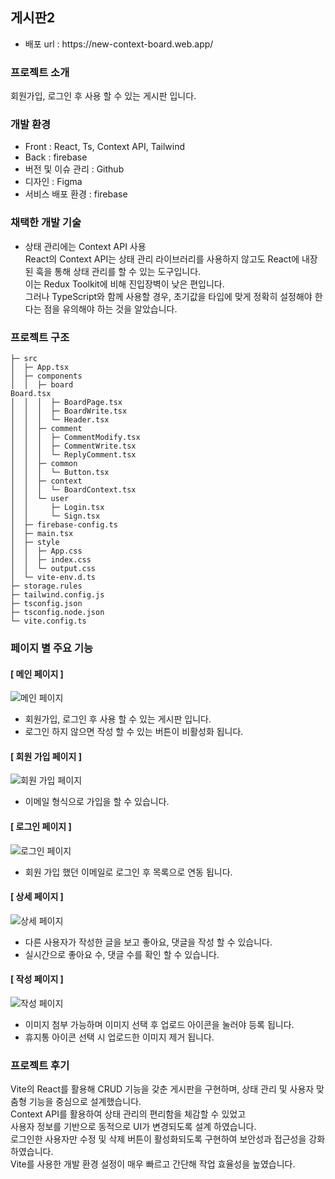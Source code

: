 <h2>게시판2</h2>

<ul>
        <li>배포 url : https://new-context-board.web.app/</li>
</ul>

<h3>프로젝트 소개</h3>
회원가입, 로그인 후 사용 할 수 있는 게시판 입니다.


<h3>개발 환경</h3>
<ul>
      <li>Front : React, Ts, Context API, Tailwind</li>
      <li>Back : firebase</li>
      <li>버전 및 이슈 관리 : Github</li>
      <li>디자인 : Figma</li>
      <li>서비스 배포 환경 : firebase</li>
</ul>


<h3>채택한 개발 기술</h3>
<ul>
      <li> 상태 관리에는 Context API 사용<br>
           React의 Context API는 상태 관리 라이브러리를 사용하지 않고도 React에 내장된 훅을 통해 상태 관리를 할 수 있는 도구입니다.<br> 
           이는 Redux Toolkit에 비해 진입장벽이 낮은 편입니다. <br>
           그러나 TypeScript와 함께 사용할 경우, 초기값을 타입에 맞게 정확히 설정해야 한다는 점을 유의해야 하는 것을 알았습니다.
      </li>
</ul>



<h3>프로젝트 구조</h3>

```
├─ src
│  ├─ App.tsx
│  ├─ components
│  │  ├─ board
Board.tsx
│  │  │  ├─ BoardPage.tsx
│  │  │  ├─ BoardWrite.tsx
│  │  │  └─ Header.tsx
│  │  ├─ comment
│  │  │  ├─ CommentModify.tsx
│  │  │  ├─ CommentWrite.tsx
│  │  │  └─ ReplyComment.tsx
│  │  ├─ common
│  │  │  └─ Button.tsx
│  │  ├─ context
│  │  │  └─ BoardContext.tsx
│  │  └─ user
│  │     ├─ Login.tsx
│  │     └─ Sign.tsx
│  ├─ firebase-config.ts
│  ├─ main.tsx
│  ├─ style
│  │  ├─ App.css
│  │  ├─ index.css
│  │  └─ output.css
│  └─ vite-env.d.ts
├─ storage.rules
├─ tailwind.config.js
├─ tsconfig.json
├─ tsconfig.node.json
└─ vite.config.ts
```



<h3>페이지 별 주요 기능</h3>
<h4>[ 메인 페이지 ] </h4>
<img src="https://github.com/user-attachments/assets/4cb00862-14d2-44cc-add7-c77a5f5ce4e5" alt="메인 페이지"/>
<ul>
      <li>회원가입, 로그인 후 사용 할 수 있는 게시판 입니다.</li>
      <li>로그인 하지 않으면 작성 할 수 있는 버튼이 비활성화 됩니다.</li>
</ul>

<h4>[ 회원 가입 페이지 ] </h4>
<img src="https://github.com/user-attachments/assets/83e31e5f-1653-403f-81f1-ab31e270fa18" alt="회원 가입 페이지"/>
<ul>
      <li>이메일 형식으로 가입을 할 수 있습니다.</li>
</ul>

<h4>[ 로그인 페이지 ] </h4>
<img src="https://github.com/user-attachments/assets/5bdf0f66-2fd3-4fc2-98d3-c6d9ed510cea" alt="로그인 페이지"/>
<ul>
      <li>회원 가입 했던 이메일로 로그인 후 목록으로 연동 됩니다.</li>
</ul>

<h4>[ 상세 페이지 ] </h4>
<img src="https://github.com/user-attachments/assets/3ba1b731-dabb-4ceb-a24b-91b4a2149a98" alt="상세 페이지"/>
<ul>
      <li>다른 사용자가 작성한 글을 보고 좋아요, 댓글을 작성 할 수 있습니다.</li>
      <li>실시간으로 좋아요 수, 댓글 수를 확인 할 수 있습니다.</li>
</ul>

<h4>[ 작성 페이지 ] </h4>
<img src="https://github.com/user-attachments/assets/81615f0d-bf67-4de5-bf59-9cccde57c84b" alt="작성 페이지"/>
<ul>
      <li>이미지 첨부 가능하며 이미지 선택 후 업로드 아이콘을 눌러야 등록 됩니다.</li>
      <li>휴지통 아이콘 선택 시 업로드한 이미지 제거 됩니다.</li>
</ul>

<h3>프로젝트 후기</h3>
Vite의 React를 활용해 CRUD 기능을 갖춘 게시판을 구현하며, 상태 관리 및 사용자 맞춤형 기능을 중심으로 설계했습니다. <br>
Context API를 활용하여 상태 관리의 편리함을 체감할 수 있었고<br>
사용자 정보를 기반으로 동적으로 UI가 변경되도록 설계 하였습니다.<br>
로그인한 사용자만 수정 및 삭제 버튼이 활성화되도록 구현하여 보안성과 접근성을 강화 하였습니다.<br>
Vite를 사용한 개발 환경 설정이 매우 빠르고 간단해 작업 효율성을 높였습니다.
